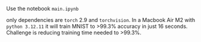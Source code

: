 Use the notebook `main.ipynb`

only dependencies are `torch` 2.9 and `torchvision`. In a Macbook Air M2 with `python 3.12.11` it will train MNIST to >99.3% accuracy in just 16 seconds. Challenge is reducing training time needed to >99.3%.